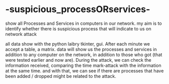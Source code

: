 # -suspicious_processORservices-
show all Processes and Services in computers in our network. 
my aim is to identify whether there is suspicious process that will indicate to us on network attack

all data show with the python laibry tkinter, gui.
After each minute we accept a table, a matrix.
data will show us the processes and services in addition to any computer on the network, in addition to those who got (that were tested earlier and now are).
During the attack, we can check the information received, comparing the time mark-attack with the information at the same time.
and with that, we can see if there are processes that have been added / dropped might be related to the attack.

